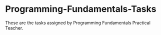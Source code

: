 # Programming-Fundamentals-Tasks
These are the tasks assigned by Programming Fundamentals Practical Teacher.
